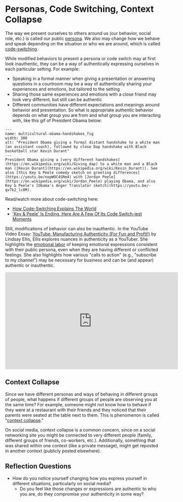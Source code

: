 # Personas, Code Switching, Context Collapse

The way we present ourselves to others around us (our behavior, social role, etc.) is called our public [persona](https://en.wikipedia.org/wiki/Persona). We also may change how we behave and speak depending on the situation or who we are around, which is called [code-switching](https://en.wikipedia.org/wiki/Code-switching).

While modified behaviors to present a persona or code switch may at first look inauthentic, they can be a way of authentically expressing ourselves in each particular setting. For example:
- Speaking in a formal manner when giving a presentation or answering questions in a courtroom may be a way of authentically sharing your experiences and emotions, but tailored to the setting
- Sharing those same experiences and emotions with a close friend may look very different, but still can be authentic
- Different communities have different expectations and meanings around behavior and presentation. So what is appropriate authentic behavior depends on what group you are from and what group you are interacting with, like this gif of President Obama below:

```{figure} multicultural-obama-handshakes.gif
---
name: multicultural-obama-handshakes_fig
width: 300
alt: "President Obama giving a formal distant handshake to a white man (an assistant coach), followed by close Dap handshake with Black basketball star Kevin Durant"
---
President Obama giving a [very different handshakes](https://en.wikipedia.org/wiki/Giving_dap) to a white man and a Black man ([Kevin Durant](https://en.wikipedia.org/wiki/Kevin_Durant)). See also [this Key & Peele comedy sketch on greeting differences](https://youtu.be/nopWOC4SRm4) with [Jordan Peele](https://en.wikipedia.org/wiki/Jordan_Peele) playing Obama, and also Key & Peele's [Obama's Anger Translator sketch](https://youtu.be/-qv7k2_lc0M).
```

Read/watch more about code-switching here:
- [How Code-Switching Explains The World](https://www.npr.org/sections/codeswitch/2013/04/08/176064688/how-code-switching-explains-the-world)
- ['Key & Peele' Is Ending. Here Are A Few Of Its Code Switch-iest Moments](https://www.npr.org/sections/codeswitch/2015/07/29/427411327/key-peele-is-ending-here-are-a-few-of-its-code-switch-iest-moments)

Still, modifications of behavior can also be inauthentic. In the YouTube Video Essay: [YouTube: Manufacturing Authenticity (For Fun and Profit!)](https://www.youtube.com/watch?v=8FJEtCvb2Kw) by Lindsay Ellis, Ellis explores nuances in authenticity as a YouTuber. She highlights the [emotional labor](https://en.wikipedia.org/wiki/Emotional_labor) of keeping emotional expressions consistent with their public persona, even when they are having different or conflicted feelings. She also highlights how various "calls to action" (e.g., "subscribe to my channel") may be necessary for business and can be (and appear) authentic or inauthentic.

<iframe width="560" height="315" src="https://www.youtube.com/embed/8FJEtCvb2Kw" title="YouTube video player" frameborder="0" allow="accelerometer; autoplay; clipboard-write; encrypted-media; gyroscope; picture-in-picture; web-share" allowfullscreen></iframe>



## Context Collapse
Since we have different personas and ways of behaving in different groups of people, what happens if different groups of people are observing you at the same time? For example, someone might not know how to behave if they were at a restaurant with their friends and they noticed that their parents were seated at the table next to them. This is phenomenon is called "[context collapse](https://en.wikipedia.org/wiki/Context_collapse)."

On social media, context collapse is a common concern, since on a social networking site you might be connected to very different people (family, different groups of friends, co-workers, etc.). Additionally, something that was shared within one context (like a private message), might get reposted in another context (publicly posted elsewhere). 

## Reflection Questions
- How do you notice yourself changing how you express yourself in different situations, particularly on social media?
  - Do you feel like those changes or expressions are authentic to who you are, do they compromise your authenticity in some way?
